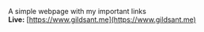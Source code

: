 A simple webpage with my important links  
**Live:** [https://www.gildsant.me](https://www.gildsant.me)
